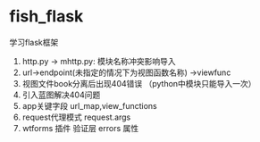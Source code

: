 # fish_flask
学习flask框架
1. http.py -> mhttp.py: 模块名称冲突影响导入
2. url->endpoint(未指定的情况下为视图函数名称) ->viewfunc
3. 视图文件book分离后出现404错误 （python中模块只能导入一次）
4. 引入蓝图解决404问题
5. app关键字段 url_map,view_functions
6. request代理模式 request.args
7. wtforms 插件 验证层 errors 属性